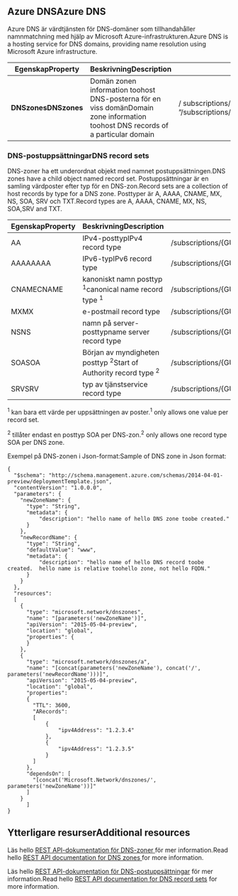 ## <a name="azure-dns"></a><span data-ttu-id="3a895-101">Azure DNS</span><span class="sxs-lookup"><span data-stu-id="3a895-101">Azure DNS</span></span>
<span data-ttu-id="3a895-102">Azure DNS är värdtjänsten för DNS-domäner som tillhandahåller namnmatchning med hjälp av Microsoft Azure-infrastrukturen.</span><span class="sxs-lookup"><span data-stu-id="3a895-102">Azure DNS is a hosting service for DNS domains, providing name resolution using Microsoft Azure infrastructure.</span></span>

| <span data-ttu-id="3a895-103">Egenskap</span><span class="sxs-lookup"><span data-stu-id="3a895-103">Property</span></span> | <span data-ttu-id="3a895-104">Beskrivning</span><span class="sxs-lookup"><span data-stu-id="3a895-104">Description</span></span> | <span data-ttu-id="3a895-105">Exempelvärde</span><span class="sxs-lookup"><span data-stu-id="3a895-105">Sample Value</span></span> |
| --- | --- | --- |
| <span data-ttu-id="3a895-106">**DNSzones**</span><span class="sxs-lookup"><span data-stu-id="3a895-106">**DNSzones**</span></span> |<span data-ttu-id="3a895-107">Domän zonen information toohost DNS-posterna för en viss domän</span><span class="sxs-lookup"><span data-stu-id="3a895-107">Domain zone information toohost DNS records of a particular domain</span></span> |<span data-ttu-id="3a895-108">/ subscriptions/{guid}/.../providers/Microsoft.Network/dnszones/contoso.com ”</span><span class="sxs-lookup"><span data-stu-id="3a895-108">/subscriptions/{guid}/.../providers/Microsoft.Network/dnszones/contoso.com"</span></span> |

### <a name="dns-record-sets"></a><span data-ttu-id="3a895-109">DNS-postuppsättningar</span><span class="sxs-lookup"><span data-stu-id="3a895-109">DNS record sets</span></span>
<span data-ttu-id="3a895-110">DNS-zoner ha ett underordnat objekt med namnet postuppsättningen.</span><span class="sxs-lookup"><span data-stu-id="3a895-110">DNS zones have a child object named record set.</span></span> <span data-ttu-id="3a895-111">Postuppsättningar är en samling värdposter efter typ för en DNS-zon.</span><span class="sxs-lookup"><span data-stu-id="3a895-111">Record sets are a collection of host records by type for a DNS zone.</span></span> <span data-ttu-id="3a895-112">Posttyper är A, AAAA, CNAME, MX, NS, SOA, SRV och TXT.</span><span class="sxs-lookup"><span data-stu-id="3a895-112">Record types are A, AAAA, CNAME, MX, NS, SOA,SRV and TXT.</span></span>

| <span data-ttu-id="3a895-113">Egenskap</span><span class="sxs-lookup"><span data-stu-id="3a895-113">Property</span></span> | <span data-ttu-id="3a895-114">Beskrivning</span><span class="sxs-lookup"><span data-stu-id="3a895-114">Description</span></span> | <span data-ttu-id="3a895-115">Exempelvärde</span><span class="sxs-lookup"><span data-stu-id="3a895-115">Sample value</span></span> |
| --- | --- | --- |
| <span data-ttu-id="3a895-116">A</span><span class="sxs-lookup"><span data-stu-id="3a895-116">A</span></span> |<span data-ttu-id="3a895-117">IPv4-posttyp</span><span class="sxs-lookup"><span data-stu-id="3a895-117">IPv4 record type</span></span> |<span data-ttu-id="3a895-118">/subscriptions/{GUID}/.../providers/Microsoft.Network/dnszones/contoso.com/A/www</span><span class="sxs-lookup"><span data-stu-id="3a895-118">/subscriptions/{guid}/.../providers/Microsoft.Network/dnszones/contoso.com/A/www</span></span> |
| <span data-ttu-id="3a895-119">AAAA</span><span class="sxs-lookup"><span data-stu-id="3a895-119">AAAA</span></span> |<span data-ttu-id="3a895-120">IPv6-typ</span><span class="sxs-lookup"><span data-stu-id="3a895-120">IPv6 record type</span></span> |<span data-ttu-id="3a895-121">/subscriptions/{GUID}/.../providers/Microsoft.Network/dnszones/contoso.com/AAAA/hostrecord</span><span class="sxs-lookup"><span data-stu-id="3a895-121">/subscriptions/{guid}/.../providers/Microsoft.Network/dnszones/contoso.com/AAAA/hostrecord</span></span> |
| <span data-ttu-id="3a895-122">CNAME</span><span class="sxs-lookup"><span data-stu-id="3a895-122">CNAME</span></span> |<span data-ttu-id="3a895-123">kanoniskt namn posttyp <sup>1</sup></span><span class="sxs-lookup"><span data-stu-id="3a895-123">canonical name record type <sup>1</sup></span></span> |<span data-ttu-id="3a895-124">/subscriptions/{GUID}/.../providers/Microsoft.Network/dnszones/contoso.com/CNAME/www</span><span class="sxs-lookup"><span data-stu-id="3a895-124">/subscriptions/{guid}/.../providers/Microsoft.Network/dnszones/contoso.com/CNAME/www</span></span> |
| <span data-ttu-id="3a895-125">MX</span><span class="sxs-lookup"><span data-stu-id="3a895-125">MX</span></span> |<span data-ttu-id="3a895-126">e-post</span><span class="sxs-lookup"><span data-stu-id="3a895-126">mail record type</span></span> |<span data-ttu-id="3a895-127">/subscriptions/{GUID}/.../providers/Microsoft.Network/dnszones/contoso.com/MX/Mail</span><span class="sxs-lookup"><span data-stu-id="3a895-127">/subscriptions/{guid}/.../providers/Microsoft.Network/dnszones/contoso.com/MX/mail</span></span> |
| <span data-ttu-id="3a895-128">NS</span><span class="sxs-lookup"><span data-stu-id="3a895-128">NS</span></span> |<span data-ttu-id="3a895-129">namn på server-posttyp</span><span class="sxs-lookup"><span data-stu-id="3a895-129">name server record type</span></span> |<span data-ttu-id="3a895-130">/subscriptions/{GUID}/.../providers/Microsoft.Network/dnszones/contoso.com/NS/</span><span class="sxs-lookup"><span data-stu-id="3a895-130">/subscriptions/{guid}/.../providers/Microsoft.Network/dnszones/contoso.com/NS/</span></span> |
| <span data-ttu-id="3a895-131">SOA</span><span class="sxs-lookup"><span data-stu-id="3a895-131">SOA</span></span> |<span data-ttu-id="3a895-132">Början av myndigheten posttyp <sup>2</sup></span><span class="sxs-lookup"><span data-stu-id="3a895-132">Start of Authority record type <sup>2</sup></span></span> |<span data-ttu-id="3a895-133">/subscriptions/{GUID}/.../providers/Microsoft.Network/dnszones/contoso.com/SOA</span><span class="sxs-lookup"><span data-stu-id="3a895-133">/subscriptions/{guid}/.../providers/Microsoft.Network/dnszones/contoso.com/SOA</span></span> |
| <span data-ttu-id="3a895-134">SRV</span><span class="sxs-lookup"><span data-stu-id="3a895-134">SRV</span></span> |<span data-ttu-id="3a895-135">typ av tjänst</span><span class="sxs-lookup"><span data-stu-id="3a895-135">service record type</span></span> |<span data-ttu-id="3a895-136">/subscriptions/{GUID}/.../providers/Microsoft.Network/dnszones/contoso.com/SRV</span><span class="sxs-lookup"><span data-stu-id="3a895-136">/subscriptions/{guid}/.../providers/Microsoft.Network/dnszones/contoso.com/SRV</span></span> |

<span data-ttu-id="3a895-137"><sup>1</sup> kan bara ett värde per uppsättningen av poster.</span><span class="sxs-lookup"><span data-stu-id="3a895-137"><sup>1</sup> only allows one value per record set.</span></span>

<span data-ttu-id="3a895-138"><sup>2</sup> tillåter endast en posttyp SOA per DNS-zon.</span><span class="sxs-lookup"><span data-stu-id="3a895-138"><sup>2</sup> only allows one record type SOA per DNS zone.</span></span> 

<span data-ttu-id="3a895-139">Exempel på DNS-zonen i Json-format:</span><span class="sxs-lookup"><span data-stu-id="3a895-139">Sample of DNS zone in Json format:</span></span>

    {
      "$schema": "http://schema.management.azure.com/schemas/2014-04-01-preview/deploymentTemplate.json",
      "contentVersion": "1.0.0.0",
      "parameters": {
        "newZoneName": {
          "type": "String",
          "metadata": {
              "description": "hello name of hello DNS zone toobe created."
          }
        },
        "newRecordName": {
          "type": "String",
          "defaultValue": "www",
          "metadata": {
              "description": "hello name of hello DNS record toobe created.  hello name is relative toohello zone, not hello FQDN."
          }
        }
      },
      "resources": 
      [
        {
          "type": "microsoft.network/dnszones",
          "name": "[parameters('newZoneName')]",
          "apiVersion": "2015-05-04-preview",
          "location": "global",
          "properties": {
          }
        },
        {
          "type": "microsoft.network/dnszones/a",
          "name": "[concat(parameters('newZoneName'), concat('/', parameters('newRecordName')))]",
          "apiVersion": "2015-05-04-preview",
          "location": "global",
          "properties": 
          {
            "TTL": 3600,
            "ARecords": 
            [
                {
                    "ipv4Address": "1.2.3.4"
                },
                {
                    "ipv4Address": "1.2.3.5"
                }
            ]
          },
          "dependsOn": [
            "[concat('Microsoft.Network/dnszones/', parameters('newZoneName'))]"
          ]
        }
          ]
    }

## <a name="additional-resources"></a><span data-ttu-id="3a895-140">Ytterligare resurser</span><span class="sxs-lookup"><span data-stu-id="3a895-140">Additional resources</span></span>
<span data-ttu-id="3a895-141">Läs hello [REST API-dokumentation för DNS-zoner ](https://msdn.microsoft.com/library/azure/mt130626.aspx) för mer information.</span><span class="sxs-lookup"><span data-stu-id="3a895-141">Read hello [REST API documentation for DNS zones ](https://msdn.microsoft.com/library/azure/mt130626.aspx) for more information.</span></span>

<span data-ttu-id="3a895-142">Läs hello [REST API-dokumentation för DNS-postuppsättningar](https://msdn.microsoft.com/library/azure/mt130627.aspx) för mer information.</span><span class="sxs-lookup"><span data-stu-id="3a895-142">Read hello [REST API documentation for DNS record sets](https://msdn.microsoft.com/library/azure/mt130627.aspx) for more information.</span></span>


